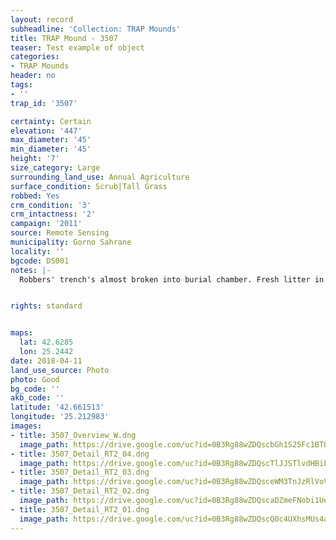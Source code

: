 ```yaml
---
layout: record
subheadline: 'Collection: TRAP Mounds'
title: TRAP Mound - 3507
teaser: Test example of object
categories:
- TRAP Mounds
header: no
tags:
- ''
trap_id: '3507'

certainty: Certain
elevation: '447'
max_diameter: '45'
min_diameter: '45'
height: '7'
size_category: Large
surrounding_land_use: Annual Agriculture
surface_condition: Scrub|Tall Grass
robbed: Yes
crm_condition: '3'
crm_intactness: '2'
campaign: '2011'
source: Remote Sensing
municipality: Gorno Sahrane
locality: ''
bgcode: DS001
notes: |-
  Robbers' trench's almost broken into burial chamber. Fresh litter in and around robbers' trench's. Many exensive robbers' trench's (fresh, ~1 year old for 2 on side of mound). Urgent preservation needed, recent robbries.


rights: standard


maps:
  lat: 42.6285
  lon: 25.2442
date: 2018-04-11
land_use_source: Photo
photo: Good
bg_code: ''
akb_code: ''
latitude: '42.661513'
longitude: '25.212983'
images:
- title: 3507_Overview_W.dng
  image_path: https://drive.google.com/uc?id=0B3Rg88wZDQscbGh1S25Fc1BTQ00
- title: 3507_Detail_RT2_04.dng
  image_path: https://drive.google.com/uc?id=0B3Rg88wZDQscTlJJSTlvdHBibE0
- title: 3507_Detail_RT2_03.dng
  image_path: https://drive.google.com/uc?id=0B3Rg88wZDQsceWM3TnJzRlVoVFU
- title: 3507_Detail_RT2_02.dng
  image_path: https://drive.google.com/uc?id=0B3Rg88wZDQscaDZmeFNobi1Uenc
- title: 3507_Detail_RT2_01.dng
  image_path: https://drive.google.com/uc?id=0B3Rg88wZDQscQ0c4UXhsMUs4a0k
---
```

